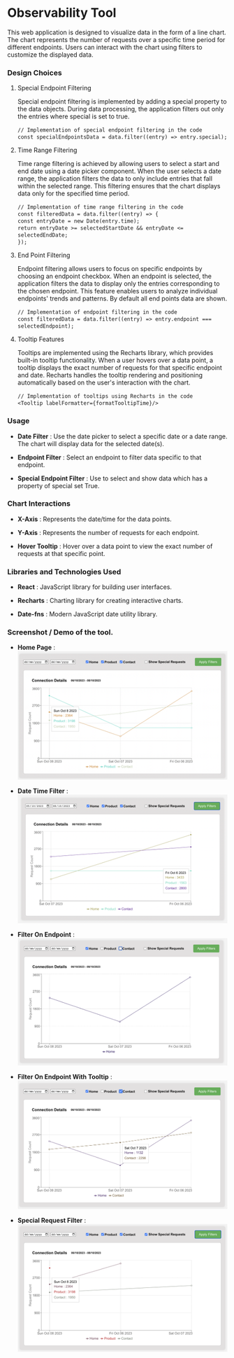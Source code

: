 # Observability Tool

This web application is designed to visualize data in the form of a line chart. The chart represents the number of requests over a specific time period for different endpoints. Users can interact with the chart using filters to customize the displayed data.

### Design Choices

1. Special Endpoint Filtering

    Special endpoint filtering is implemented by adding a special property to the data objects. During data processing, the application filters out only the entries where special is set to true.

    ```
    // Implementation of special endpoint filtering in the code
    const specialEndpointsData = data.filter((entry) => entry.special);
    ```

2. Time Range Filtering

    Time range filtering is achieved by allowing users to select a start and end date using a date picker component. When the user selects a date range, the application filters the data to only include entries that fall within the selected range. This filtering ensures that the chart displays data only for the specified time period.

    ```
    // Implementation of time range filtering in the code
    const filteredData = data.filter((entry) => {
    const entryDate = new Date(entry.time);
    return entryDate >= selectedStartDate && entryDate <= selectedEndDate;
    });
    ```

3. End Point Filtering

    Endpoint filtering allows users to focus on specific endpoints by choosing an endpoint checkbox. When an endpoint is selected, the application filters the data to display only the entries corresponding to the chosen endpoint. This feature enables users to analyze individual endpoints' trends and patterns. By default all end points data are shown.

    ```
    // Implementation of endpoint filtering in the code
    const filteredData = data.filter((entry) => entry.endpoint === selectedEndpoint);
    ```

4. Tooltip Features

    Tooltips are implemented using the Recharts library, which provides built-in tooltip functionality. When a user hovers over a data point, a tooltip displays the exact number of requests for that specific endpoint and date. Recharts handles the tooltip rendering and positioning automatically based on the user's interaction with the chart.

    ```
    // Implementation of tooltips using Recharts in the code
    <Tooltip labelFormatter={formatTooltipTime}/>
    ```

### Usage

* **Date Filter** : Use the date picker to select a specific date or a date range. The chart will display data for the selected date(s).

* **Endpoint Filter** : Select an endpoint to filter data specific to that endpoint.

* **Special Endpoint Filter** : Use to select and show data which has a property of special set True.

### Chart Interactions

* **X-Axis** : Represents the date/time for the data points.

* **Y-Axis** : Represents the number of requests for each endpoint.

* **Hover Tooltip** : Hover over a data point to view the exact number of requests at that specific point.

### Libraries and Technologies Used

* **React** : JavaScript library for building user interfaces.

* **Recharts** : Charting library for creating interactive charts.

* **Date-fns** : Modern JavaScript date utility library.

### Screenshot / Demo of the tool.

* **Home Page** : ![Alt text](https://github.com/raghav2110/observability_tool/blob/main/observability-tool/Images/Initial%20Page.png)
  
* **Date Time Filter** : ![Alt text](https://github.com/raghav2110/observability_tool/blob/main/observability-tool/Images/Date%20Time%20Filter.png)

* **Filter On Endpoint** : ![Alt text](https://github.com/raghav2110/observability_tool/blob/main/observability-tool/Images/Filter%20On%20Endpoint.png)

*  **Filter On Endpoint With Tooltip** : ![Alt text](https://github.com/raghav2110/observability_tool/blob/main/observability-tool/Images/Filter%20On%20Endpoint%20With%20Tooltip.png)

*  **Special Request Filter** : ![Alt text](https://github.com/raghav2110/observability_tool/blob/main/observability-tool/Images/Special%20Request%20Filter.png)
